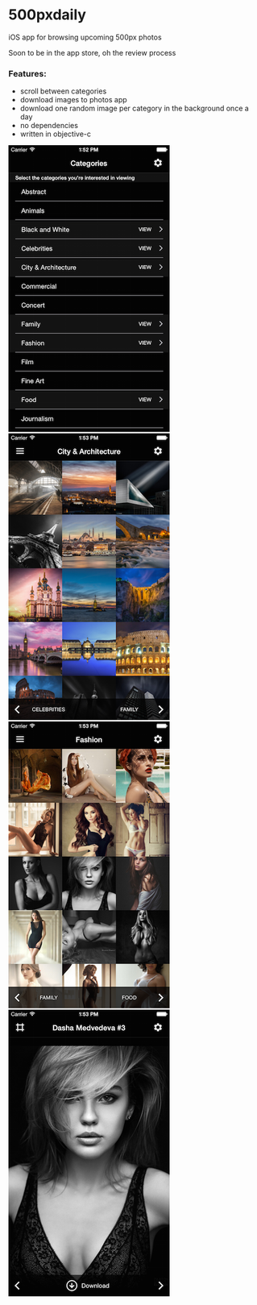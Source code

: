 # 500pxdaily

iOS app for browsing upcoming 500px photos

Soon to be in the app store, oh the review process

### Features:
- scroll between categories
- download images to photos app
- download one random image per category in the background once a day
- no dependencies
- written in objective-c

![1][1]
![2][2]
![3][3]
![4][4]


[1]: https://github.com/desugaring/500pxdaily/blob/master/Screens/1.png "1"
[2]: https://github.com/desugaring/500pxdaily/blob/master/Screens/2.png "1"
[3]: https://github.com/desugaring/500pxdaily/blob/master/Screens/3.png "1"
[4]: https://github.com/desugaring/500pxdaily/blob/master/Screens/4.png "1"
